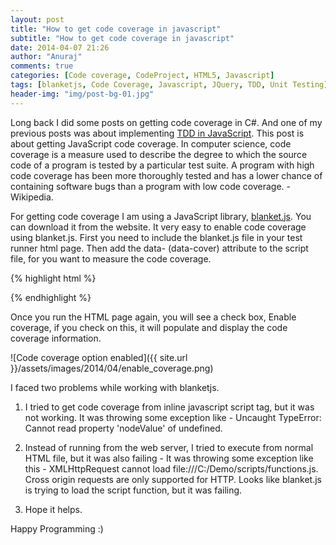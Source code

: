 ```yaml
---
layout: post
title: "How to get code coverage in javascript"
subtitle: "How to get code coverage in javascript"
date: 2014-04-07 21:26
author: "Anuraj"
comments: true
categories: [Code coverage, CodeProject, HTML5, Javascript]
tags: [blanketjs, Code Coverage, Javascript, JQuery, TDD, Unit Testing]
header-img: "img/post-bg-01.jpg"
---
```

Long back I did some posts on getting code coverage in C#. And one of my previous posts was about implementing [TDD in JavaScript](http://www.dotnetthoughts.net/?p=4044). This post is about getting JavaScript code coverage. In computer science, code coverage is a measure used to describe the degree to which the source code of a program is tested by a particular test suite. A program with high code coverage has been more thoroughly tested and has a lower chance of containing software bugs than a program with low code coverage. - Wikipedia.

For getting code coverage I am using a JavaScript library, [blanket.js](http://blanketjs.org). You can download it from the website. It very easy to enable code coverage using blanket.js. First you need to include the blanket.js file in your test runner html page. Then add the data- (data-cover) attribute to the script file, for you want to measure the code coverage.

{% highlight html %}
<script src="scripts/blanket.min.js"></script>
<script src="scripts/functions.js" data-cover></script>
{% endhighlight %}

Once you run the HTML page again, you will see a check box, Enable coverage, if you check on this, it will populate and display the code coverage information.

![Code coverage option enabled]({{ site.url }}/assets/images/2014/04/enable_coverage.png)

I faced two problems while working with blanketjs.


1.  I tried to get code coverage from inline javascript script tag, but it was not working. It was throwing some exception like - Uncaught TypeError: Cannot read property 'nodeValue' of undefined.
2.  Instead of running from the web server, I tried to execute from normal HTML file, but it was also failing - It was throwing some exception like this - XMLHttpRequest cannot load file:///C:/Demo/scripts/functions.js. Cross origin requests are only supported for HTTP. Looks like blanket.js is trying to load the script function, but it was failing.

1.  Hope it helps.

Happy Programming :)
